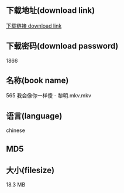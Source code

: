 ## 下载地址(download link)
[下载链接 download link](https://voluble-croquembouche-d321dc.netlify.app/?s=565+%E6%88%91%E4%BC%9A%E5%83%8F%E4%BD%A0%E4%B8%80%E6%A0%B7%E5%82%BB+-+%E9%BB%8E%E6%98%8E.mkv)

## 下载密码(download password)
1866

## 名称(book name)
565 我会像你一样傻 - 黎明.mkv.mkv

## 语言(language)
chinese

## MD5


## 大小(filesize)
18.3 MB
